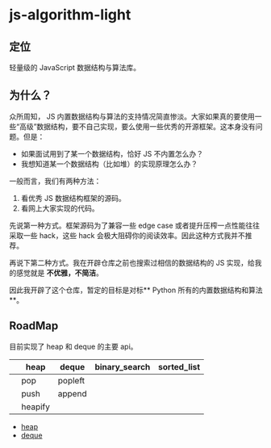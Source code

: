# js-algorithm-light

## 定位

轻量级的 JavaScript 数据结构与算法库。

## 为什么？

众所周知， JS 内置数据结构与算法的支持情况简直惨淡。大家如果真的要使用一些“高级”数据结构，要不自己实现，要么使用一些优秀的开源框架。这本身没有问题。但是：

- 如果面试用到了某一个数据结构，恰好 JS 不内置怎么办？
- 我想知道某一个数据结构（比如堆）的实现原理怎么办？

一般而言，我们有两种方法：

1. 看优秀 JS 数据结构框架的源码。
2. 看网上大家实现的代码。

先说第一种方式。框架源码为了兼容一些 edge case 或者提升压榨一点性能往往采取一些 hack，这些 hack 会极大阻碍你的阅读效率。因此这种方式我并不推荐。

再说下第二种方式。我在开辟仓库之前也搜索过相信的数据结构的 JS 实现，给我的感觉就是 **不优雅，不简洁**。


因此我开辟了这个仓库，暂定的目标是对标** Python 所有的内置数据结构和算法**。


## RoadMap

目前实现了 heap 和 deque 的主要 api。

|   | heap    | deque   | binary_search | sorted_list |
|---|---------|---------|---------------|-------------|
|   | pop     | popleft |               |             |
|   | push    | append  |               |             |
|   | heapify |         |               |             |


- [heap](./heap.js)
- [deque](./deque.js)




